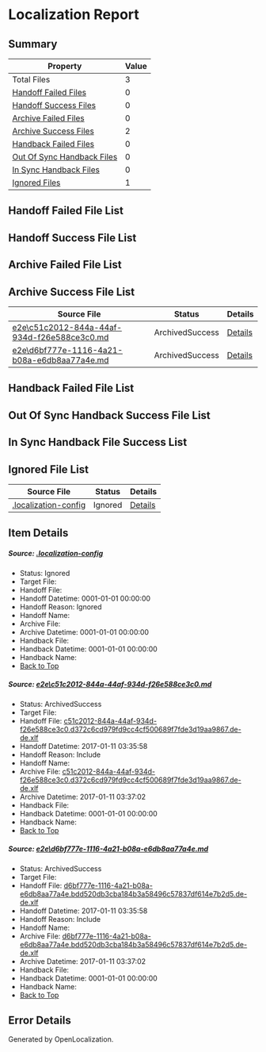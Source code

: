 # <a name='report-top'></a> Localization Report

## Summary
 Property | Value 
 -------- | ----- 
 Total Files | 3
[ Handoff Failed Files ](#handoff-failed-list)| 0
[ Handoff Success Files ](#handoff-success-list)| 0
[ Archive Failed Files ](#archive-failed-list)| 0
[ Archive Success Files ](#archive-success-list)| 2
[ Handback Failed Files ](#handback-failed-list)| 0
[ Out Of Sync Handback Files ](#outofsync-handback-success-list)| 0
[ In Sync Handback Files ](#insync-handback-success-list)| 0
[ Ignored Files ](#ignored-list)| 1

## <a name='handoff-failed-list'></a> Handoff Failed File List

## <a name='handoff-success-list'></a> Handoff Success File List

## <a name='archive-failed-list'></a> Archive Failed File List

## <a name='archive-success-list'></a> Archive Success File List
 Source File | Status | Details 
 ----------- | ------ | ------- 
 [e2e\c51c2012-844a-44af-934d-f26e588ce3c0.md](https://github.com/OpenLocalizationTestOrg/ol-test0/blob/96d2346bf3969e82d8d0f5d15645a669ed1df598/e2e/c51c2012-844a-44af-934d-f26e588ce3c0.md) | ArchivedSuccess | [Details](#969c7150d72302b8ba3695292cb8e5e0a6b184d11)
 [e2e\d6bf777e-1116-4a21-b08a-e6db8aa77a4e.md](https://github.com/OpenLocalizationTestOrg/ol-test0/blob/96d2346bf3969e82d8d0f5d15645a669ed1df598/e2e/d6bf777e-1116-4a21-b08a-e6db8aa77a4e.md) | ArchivedSuccess | [Details](#a0532aee5aa01775dbf4de7dd4a28095813696922)

## <a name='handback-failed-list'></a> Handback Failed File List

## <a name='outofsync-handback-success-list'></a> Out Of Sync Handback Success File List

## <a name='insync-handback-success-list'></a> In Sync Handback File Success List

## <a name='ignored-list'></a> Ignored File List
 Source File | Status | Details 
 ----------- | ------ | ------- 
 [.localization-config](https://github.com/OpenLocalizationTestOrg/ol-test0/blob/96d2346bf3969e82d8d0f5d15645a669ed1df598/.localization-config) | Ignored | [Details](#cb0632cf59c1387fc1742bfb9fa3c47f87e2e5c90)

## Item Details
##### <a name='cb0632cf59c1387fc1742bfb9fa3c47f87e2e5c90'></a> Source: [.localization-config](https://github.com/OpenLocalizationTestOrg/ol-test0/blob/96d2346bf3969e82d8d0f5d15645a669ed1df598/.localization-config)
* Status: Ignored
* Target File: 
* Handoff File: 
* Handoff Datetime: 0001-01-01 00:00:00
* Handoff Reason: Ignored
* Handoff Name: 
* Archive File: 
* Archive Datetime: 0001-01-01 00:00:00
* Handback File: 
* Handback Datetime: 0001-01-01 00:00:00
* Handback Name: 
* [Back to Top](#report-top)

##### <a name='969c7150d72302b8ba3695292cb8e5e0a6b184d11'></a> Source: [e2e\c51c2012-844a-44af-934d-f26e588ce3c0.md](https://github.com/OpenLocalizationTestOrg/ol-test0/blob/96d2346bf3969e82d8d0f5d15645a669ed1df598/e2e/c51c2012-844a-44af-934d-f26e588ce3c0.md)
* Status: ArchivedSuccess
* Target File: 
* Handoff File: [c51c2012-844a-44af-934d-f26e588ce3c0.d372c6cd979fd9cc4cf500689f7fde3d19aa9867.de-de.xlf](https://github.com/OpenLocalizationTestOrg/ol-test0-handoff/blob/53489b34dd84412b07d52a7de95ed8c968d9331f/ol-handoff/OpenLocalizationTestOrg/ol-test0-dede/shujia/ht/c51c2012-844a-44af-934d-f26e588ce3c0.d372c6cd979fd9cc4cf500689f7fde3d19aa9867.de-de.xlf)
* Handoff Datetime: 2017-01-11 03:35:58
* Handoff Reason: Include
* Handoff Name: 
* Archive File: [c51c2012-844a-44af-934d-f26e588ce3c0.d372c6cd979fd9cc4cf500689f7fde3d19aa9867.de-de.xlf](https://github.com/OpenLocalizationTestOrg/ol-test0-handoff/blob/24294366884c835f59512afb4e4479958046bcd7/ol-archive/OpenLocalizationTestOrg/ol-test0-dede/shujia/ht/c51c2012-844a-44af-934d-f26e588ce3c0.d372c6cd979fd9cc4cf500689f7fde3d19aa9867.de-de.xlf)
* Archive Datetime: 2017-01-11 03:37:02
* Handback File: 
* Handback Datetime: 0001-01-01 00:00:00
* Handback Name: 
* [Back to Top](#report-top)

##### <a name='a0532aee5aa01775dbf4de7dd4a28095813696922'></a> Source: [e2e\d6bf777e-1116-4a21-b08a-e6db8aa77a4e.md](https://github.com/OpenLocalizationTestOrg/ol-test0/blob/96d2346bf3969e82d8d0f5d15645a669ed1df598/e2e/d6bf777e-1116-4a21-b08a-e6db8aa77a4e.md)
* Status: ArchivedSuccess
* Target File: 
* Handoff File: [d6bf777e-1116-4a21-b08a-e6db8aa77a4e.bdd520db3cba184b3a58496c57837df614e7b2d5.de-de.xlf](https://github.com/OpenLocalizationTestOrg/ol-test0-handoff/blob/53489b34dd84412b07d52a7de95ed8c968d9331f/ol-handoff/OpenLocalizationTestOrg/ol-test0-dede/shujia/ht/d6bf777e-1116-4a21-b08a-e6db8aa77a4e.bdd520db3cba184b3a58496c57837df614e7b2d5.de-de.xlf)
* Handoff Datetime: 2017-01-11 03:35:58
* Handoff Reason: Include
* Handoff Name: 
* Archive File: [d6bf777e-1116-4a21-b08a-e6db8aa77a4e.bdd520db3cba184b3a58496c57837df614e7b2d5.de-de.xlf](https://github.com/OpenLocalizationTestOrg/ol-test0-handoff/blob/24294366884c835f59512afb4e4479958046bcd7/ol-archive/OpenLocalizationTestOrg/ol-test0-dede/shujia/ht/d6bf777e-1116-4a21-b08a-e6db8aa77a4e.bdd520db3cba184b3a58496c57837df614e7b2d5.de-de.xlf)
* Archive Datetime: 2017-01-11 03:37:02
* Handback File: 
* Handback Datetime: 0001-01-01 00:00:00
* Handback Name: 
* [Back to Top](#report-top)


## Error Details

Generated by OpenLocalization.
